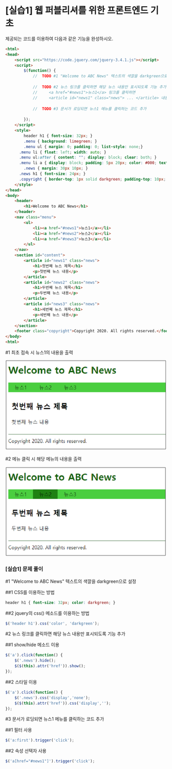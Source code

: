 # [실습1] 웹 퍼블리셔를 위한 프론트엔드 기초

제공되는 코드를 이용하여 다음과 같은 기능을 완성하시오.



```html
<html>
<head>
    <script src="https://code.jquery.com/jquery-3.4.1.js"></script>
    <script>
        $(function() {
            //  TODO #1 "Welcome to ABC News" 텍스트의 색깔을 darkgreen으로 설정
            
            //  TODO #2 뉴스 링크를 클릭하면 해당 뉴스 내용만 표시되도록 기능 추가
            //     <a href="#news1">뉴스1</a> 링크를 클릭하면 
            //     <article id="news1" class="news"> ... </article> 내용만 화면에 표시
            
            //  TODO #3 문서가 로딩되면 뉴스1 메뉴를 클릭하는 코드 추가

        });
    </script>
    <style>
        header h1 { font-size: 32px; }
        .menu { background: limegreen; }
        .menu ul { margin: 0; padding: 0; list-style: none;}
	  .menu li { float: left; width: auto; }
	  .menu ul:after { content: ""; display: block; clear: both; }
	  .menu li a { display: block; padding: 5px 20px; color: #000; text-decoration: none; }
        .news { margin: 30px 10px; }
	  .news h1 { font-size: 24px; }
	  .copyright { border-top: 1px solid darkgreen; padding-top: 10px; }          
    </style>
</head>
<body>
    <header>
        <h1>Welcome to ABC News</h1>
    </header>
    <nav class="menu">
        <ul>
            <li><a href="#news1">뉴스1</a></li>
            <li><a href="#news2">뉴스2</a></li>
            <li><a href="#news3">뉴스3</a></li>            
        </ul>
    </nav>
    <section id="content">
        <article id="news1" class="news">
            <h1>첫번째 뉴스 제목</h1>
            <p>첫번째 뉴스 내용</p>
        </article>
        <article id="news2" class="news">
            <h1>두번째 뉴스 제목</h1>
            <p>두번째 뉴스 내용</p>
        </article>
        <article id="news3" class="news">
            <h1>세번째 뉴스 제목</h1>
            <p>세번째 뉴스 내용</p>
        </article>
    </section>
    <footer class="copyright">Copyright 2020. All rights reserved.</footer>
</body>
<html>
```



\#1 최초 접속 시 뉴스1의 내용을 출력

![image-20200211091156219](images/image-20200211091156219.png)



\#2 메뉴 클릭 시 해당 메뉴의 내용을 출력

![image-20200211091211283](images/image-20200211091211283.png)



### [실습1] 문제 풀이



\#1 "Welcome to ABC News" 텍스트의 색깔을 darkgreen으로 설정

\##1 CSS를 이용하는 방법

```css
header h1 { font-size: 32px; color: darkgreen; }
```



\##2 jquery의 css() 메소드를 이용하는 방법

```javascript
$('header h1').css('color', 'darkgreen');
```





\#2 뉴스 링크를 클릭하면 해당 뉴스 내용만 표시되도록 기능 추가

\##1 show/hide 메소드 이용

```javascript
$('a').click(function() {
    $('.news').hide();
    $($(this).attr('href')).show();
});
```



\##2 스타일 이용

```javascript
$('a').click(function() {
    $('.news').css('display','none');
    $($(this).attr('href')).css('display','');
});
```





\#3 문서가 로딩되면 뉴스1 메뉴를 클릭하는 코드 추가

##1 필터 사용

```javascript
$('a:first').trigger('click');
```



\##2 속성 선택자 사용

```javascript
$('a[href="#news1"]').trigger('click');
```

